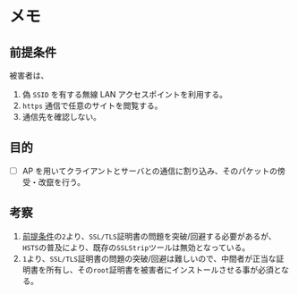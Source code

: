# メモ

## 前提条件

被害者は、

1. 偽 `SSID` を有する無線 LAN アクセスポイントを利用する。
2. `https` 通信で任意のサイトを閲覧する。
3. 通信先を確認しない。

## 目的

- [ ] AP を用いてクライアントとサーバとの通信に割り込み、そのパケットの傍受・改竄を行う。

## 考察

1. [前提条件](https://github.com/KeiTaylor0606/https-mitm/blob/main/memo.md#%E5%89%8D%E6%8F%90%E6%9D%A1%E4%BB%B6)の`2`より、`SSL/TLS`証明書の問題を突破/回避する必要があるが、`HSTS`の普及により、既存の`SSLStrip`ツールは無効となっている。
2. `1`より、`SSL/TLS`証明書の問題の突破/回避は難しいので、中間者が正当な証明書を所有し、その`root`証明書を被害者にインストールさせる事が必須となる。
